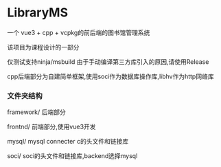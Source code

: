 # LibraryMS
 
一个 vue3 + cpp + vcpkg的前后端的图书馆管理系统

该项目为课程设计的一部分


仅测试支持ninja/msbuild
由于手动编译第三方库引入的原因,请使用Release

cpp后端部分为自建简单框架,使用soci作为数据库操作库,libhv作为http网络库

### 文件夹结构
framework/
后端部分

frontnd/
前端部分,使用vue3开发

mysql/
mysql connecter c的头文件和链接库

soci/
soci的头文件和链接库,backend选择mysql